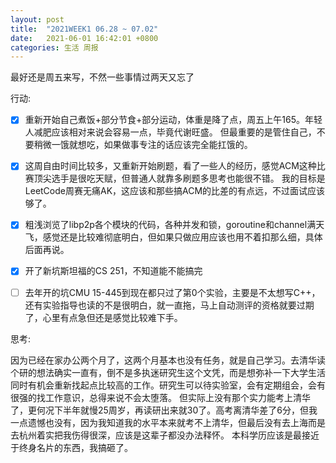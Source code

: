 ```yaml
---
layout: post
title:  "2021WEEK1 06.28 ~ 07.02"
date:   2021-06-01 16:42:01 +0800
categories: 生活 周报
---
```


最好还是周五来写，不然一些事情过两天又忘了

行动:

- [x] 重新开始自己煮饭+部分节食+部分运动，体重是降了点，周五上午165。年轻人减肥应该相对来说会容易一点，毕竟代谢旺盛。
但最重要的是管住自己，不要稍微一饿就想吃，如果做事专注的话应该完全能扛饿的。

- [x] 这周自由时间比较多，又重新开始刷题，看了一些人的经历，感觉ACM这种比赛顶尖选手是很吃天赋，但普通人就靠多刷题多思考也能很不错。
我的目标是LeetCode周赛无痛AK，这应该和那些搞ACM的比差的有点远，不过面试应该够了。
  
- [x] 粗浅浏览了libp2p各个模块的代码，各种并发和锁，goroutine和channel满天飞，感觉还是比较难彻底明白，但如果只做应用应该也用不着扣那么细，具体后面再说。

- [x] 开了新坑斯坦福的CS 251，不知道能不能搞完

- [ ] 去年开的坑CMU 15-445到现在都只过了第0个实验，主要是不太想写C++，还有实验指导也读的不是很明白，就一直拖，马上自动测评的资格就要过期了，心里有点急但还是感觉比较难下手。

思考:

因为已经在家办公两个月了，这两个月基本也没有任务，就是自己学习。去清华读个研的想法确实一直有，倒不是多执迷研究生这个文凭，而是想弥补一下大学生活同时有机会重新找起点比较高的工作。研究生可以待实验室，会有定期组会，会有很强的找工作意识，总得来说不会太堕落。
但实际上没有那个实力能考上清华了，更何况下半年就慢25周岁，再读研出来就30了。高考离清华差了6分，但我一点遗憾也没有，因为我知道我的水平本来就考不上清华，但最后没有去上海而是去杭州着实把我伤得很深，应该是这辈子都没办法释怀。
本科学历应该是最接近于终身名片的东西，我搞砸了。